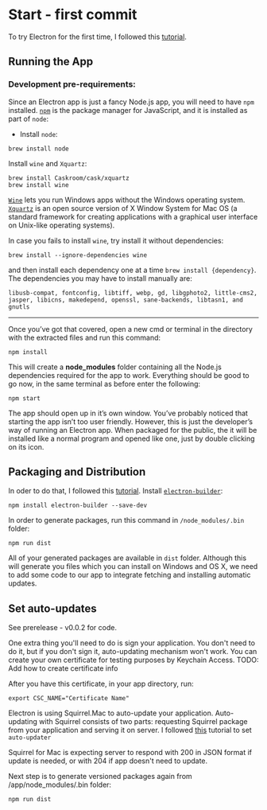 # Start - first commit

To try Electron for the first time, I followed this [tutorial](http://tutorialzine.com/2015/12/creating-your-first-desktop-app-with-html-js-and-electron/).
## Running the App

### Development pre-requirements:

Since an Electron app is just a fancy Node.js app, you will need to have `npm` installed. [`npm`](https://docs.npmjs.com/getting-started/what-is-npm) is the package manager for JavaScript, and it is installed as part of `node`:
- Install `node`:
```
brew install node
```
Install `wine` and `Xquartz`:
```
brew install Caskroom/cask/xquartz
brew install wine
```
[`Wine`](https://www.davidbaumgold.com/tutorials/wine-mac/) lets you run Windows apps without the Windows operating system.
[`Xquartz`](https://en.wikipedia.org/wiki/XQuartz) is an open source version of X Window System for Mac OS (a standard framework for creating applications with a graphical user interface on Unix-like operating systems).

In case you fails to install `wine`, try install it without dependencies:
```
brew install --ignore-dependencies wine
```
and then install each dependency one at a time `brew install {dependency}`. The dependencies you may have to install manually are:
```
libusb-compat, fontconfig, libtiff, webp, gd, libgphoto2, little-cms2, jasper, libicns, makedepend, openssl, sane-backends, libtasn1, and gnutls
```
---

Once you’ve got that covered, open a new cmd or terminal in the directory with the extracted files and run this command:
```
npm install
```
This will create a **node_modules** folder containing all the Node.js dependencies required for the app to work. Everything should be good to go now, in the same terminal as before enter the following:
```
npm start
```
The app should open up in it’s own window. You’ve probably noticed that starting the app isn’t too user friendly. However, this is just the developer’s way of running an Electron app. When packaged for the public, the it will be installed like a normal program and opened like one, just by double clicking on its icon.

## Packaging and Distribution

In oder to do that, I followed this [tutorial](http://electron.rocks/electron-builder-explained/).
Install [`electron-builder`](https://www.npmjs.com/package/electron-builder):
```
npm install electron-builder --save-dev
```
In order to generate packages, run this command in `/node_modules/.bin` folder:
```
npm run dist
```

All of your generated packages are available in `dist` folder. Although this will generate you files which you can install on Windows and OS X, we need to add some code to our app to integrate fetching and installing automatic updates.

## Set auto-updates
See prerelease - v0.0.2 for code.

One extra thing you'll need to do is sign your application. You don't need to do it, but if you don't sign it, auto-updating mechanism won't work.
You can create your own certificate for testing purposes by Keychain Access.
TODO: Add how to create certificate info

After you have this certificate, in your app directory, run:
```
export CSC_NAME="Certificate Name"
```

Electron is using Squirrel.Mac to auto-update your application. Auto-updating with Squirrel consists of two parts: requesting Squirrel package from your application and serving it on server.
I followed [this](http://electron.rocks/publishing-for-os-x/) tutorial to set `auto-updater`

Squirrel for Mac is expecting server to respond with 200 in JSON format if update is needed, or with 204 if app doesn't need to update.

Next step is to generate versioned packages again from /app/node_modules/.bin folder:
````
npm run dist
````
